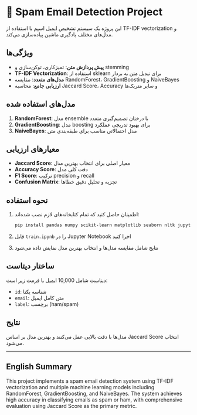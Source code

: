 # 📧 Spam Email Detection Project

این پروژه یک سیستم تشخیص ایمیل اسپم با استفاده از TF-IDF vectorization و مدل‌های مختلف یادگیری ماشین پیاده‌سازی می‌کند.

## ویژگی‌ها

- **پیش پردازش متن**: تمیزکاری، توکن‌سازی و stemming
- **TF-IDF Vectorization**: استفاده از sklearn برای تبدیل متن به بردار
- **مدل‌های متعدد**: مقایسه RandomForest، GradientBoosting و NaiveBayes
- **ارزیابی جامع**: محاسبه Jaccard Score، Accuracy و سایر متریک‌ها

## مدل‌های استفاده شده

1. **RandomForest**: مدل ensemble با درختان تصمیم‌گیری متعدد
2. **GradientBoosting**: مدل boosting برای بهبود تدریجی عملکرد
3. **NaiveBayes**: مدل احتمالاتی مناسب برای طبقه‌بندی متن

## معیارهای ارزیابی

- **Jaccard Score**: معیار اصلی برای انتخاب بهترین مدل
- **Accuracy Score**: دقت کلی مدل
- **F1 Score**: ترکیب precision و recall
- **Confusion Matrix**: تجزیه و تحلیل دقیق خطاها

## نحوه استفاده

1. اطمینان حاصل کنید که تمام کتابخانه‌های لازم نصب شده‌اند:
   ```bash
   pip install pandas numpy scikit-learn matplotlib seaborn nltk jupyter
   ```

2. فایل `train.ipynb` را در Jupyter Notebook اجرا کنید

3. نتایج شامل مقایسه مدل‌ها و انتخاب بهترین مدل نمایش داده می‌شود

## ساختار دیتاست

دیتاست شامل 10,000 ایمیل با فرمت زیر است:
- `id`: شناسه یکتا
- `email`: متن کامل ایمیل
- `label`: برچسب (ham/spam)

## نتایج

مدل‌ها با دقت بالایی عمل می‌کنند و بهترین مدل بر اساس Jaccard Score انتخاب می‌شود.

---

## English Summary

This project implements a spam email detection system using TF-IDF vectorization and multiple machine learning models including RandomForest, GradientBoosting, and NaiveBayes. The system achieves high accuracy in classifying emails as spam or ham, with comprehensive evaluation using Jaccard Score as the primary metric.